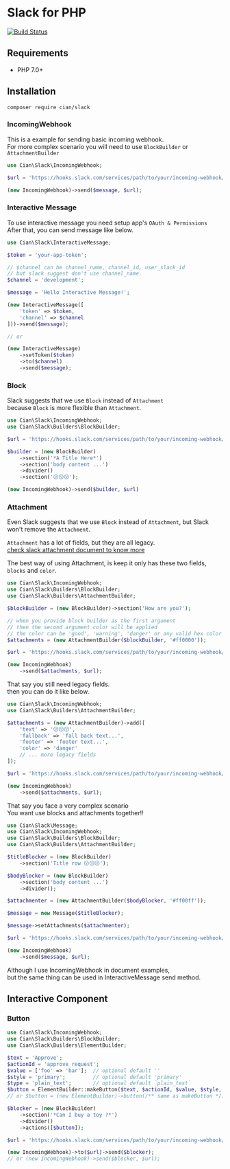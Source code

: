 # Slack for PHP

[![Build Status](https://travis-ci.com/cian6390/slack.svg?branch=master)](https://travis-ci.com/cian6390/slack)


## Requirements

- PHP 7.0+

## Installation

```
composer require cian/slack
```

### IncomingWebhook

This is a example for sending basic incoming webhook.  
For more complex scenario you will need to use `BlockBuilder` or `AttachmentBuilder`

```php
use Cian\Slack\IncomingWebhook;

$url = 'https://hooks.slack.com/services/path/to/your/incoming-webhook/url';

(new IncomingWebhook)->send($message, $url);
```

### Interactive Message

To use interactive message you need setup app's `OAuth & Permissions`  
After that, you can send message like below.  

```php
use Cian\Slack\InteractiveMessage;

$token = 'your-app-token';

// $channel can be channel_name, channel_id, user_slack_id
// but slack suggest don't use channel_name.
$channel = 'development';

$message = 'Hello Interactive Message!';

(new InteractiveMessage([
    'token' => $token,
    'channel' => $channel
]))->send($message);

// or

(new InteractiveMessage)
    ->setToken($token)
    ->to($channel)
    ->send($message);
```

### Block

Slack suggests that we use `Block` instead of `Attachment`  
because `Block` is more flexible than `Attachment`.  

```php
use Cian\Slack\IncomingWebhook;
use Cian\Slack\Builders\BlockBuilder;

$url = 'https://hooks.slack.com/services/path/to/your/incoming-webhook/url';

$builder = (new BlockBuilder)
    ->section('*A Title Here*')
    ->section('body content ...')
    ->divider()
    ->section('😗😗😗');

(new IncomingWebhook)->send($builder, $url)
```

### Attachment

Even Slack suggests that we use `Block` instead of `Attachment`, 
but Slack won't remove the `Attachment`.  

`Attachment` has a lot of fields, but they are all legacy.  
[check slack attachment document to know more](https://api.slack.com/reference/messaging/attachments)  

The best way of using Attachment, is keep it only has these two fields, `blocks` and `color`.  

```php
use Cian\Slack\IncomingWebhook;
use Cian\Slack\Builders\BlockBuilder;
use Cian\Slack\Builders\AttachmentBuilder;

$blockBuilder = (new BlockBuilder)->section('How are you?');

// when you provide block builder as the first argument
// then the second argument color will be applied
// the color can be 'good', 'warning', 'danger' or any valid hex color code.
$attachments = (new AttachmentBuilder($blockBuilder, '#ff0000'));

$url = 'https://hooks.slack.com/services/path/to/your/incoming-webhook/url';

(new IncomingWebhook)
    ->send($attachments, $url);
```

That say you still need legacy fields.  
then you can do it like below.  

```php
use Cian\Slack\IncomingWebhook;
use Cian\Slack\Builders\AttachmentBuilder;

$attachments = (new AttachmentBuilder)->add([
    'text' => '😗😗😗',
    'fallback' => 'fall back text...',
    'footer' => 'footer text...',
    'color' => 'danger'
    // ... more legacy fields
]);

$url = 'https://hooks.slack.com/services/path/to/your/incoming-webhook/url';

(new IncomingWebhook)
    ->send($attachments, $url);
```

That say you face a very complex scenario  
You want use blocks and attachments together!!  

```php
use Cian\Slack\Message;
use Cian\Slack\IncomingWebhook;
use Cian\Slack\Builders\BlockBuilder;
use Cian\Slack\Builders\AttachmentBuilder;

$titleBlocker = (new BlockBuilder)
    ->section('Title row 😗😗😗');

$bodyBlocker = (new BlockBuilder)
    ->section('body content ...')
    ->divider();

$attachmenter = (new AttachmentBuilder($bodyBlocker, '#ff00ff'));

$message = new Message($titleBlocker);

$message->setAttachments($attachmenter);

$url = 'https://hooks.slack.com/services/path/to/your/incoming-webhook/url';

(new IncomingWebhook)
    ->send($message, $url);
```

Although I use IncomingWebhook in document examples,  
but the same thing can be used in InteractiveMessage send method.  

## Interactive Component

### Button

```php
use Cian\Slack\IncomingWebhook;
use Cian\Slack\Builders\BlockBuilder;
use Cian\Slack\Builders\ElementBuilder;

$text = 'Approve';
$actionId = 'approve_request';
$value = ['foo' => 'bar'];  // optional default ''
$style = 'primary';         // optional default 'primary'
$type = 'plain_text';       // optional default `plain_text`
$button = ElementBuilder::makeButton($text, $actionId, $value, $style, $type);
// or $button = (new ElementBuilder)->button(/** same as makeButton */);

$blocker = (new BlockBuilder)
    ->section('*Can I buy a toy ?*')
    ->divider()
    ->actions([$button]);

$url = 'https://hooks.slack.com/services/path/to/your/incoming-webhook/url';

(new IncomingWebhook)->to($url)->send($blocker);
// or (new IncomingWebhook)->send($blocker, $url);
```
